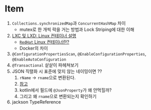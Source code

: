 # Item

1. `Collections.synchronizedMap`과 `ConcurrentHashMap` 차이
   - mutex로 한 개씩 락을 거는 방법과 Lock Striping에 대한 이해
2. [LXC 및 LXD: Linux 컨테이너 설명](https://www.sumologickorea.com/blog/lxc-lxd-linux-containers/)
   - [`RedHat` Linux 컨테이너란?](https://www.redhat.com/ko/topics/containers/whats-a-linux-container)
   - Docker의 차이
3. `@ConfigurationPropertiesScan`, `@EnableConfigurationProperties`, `@EnableAutoConfiguration`
4. `@Transactional` 샅샅이 파헤쳐보기
5. JSON 직렬화 시 표준에 맞지 않는 네이밍이면 ??
   1. `rName` -> `rname`으로 변환된다.
   2. [참고](https://unhosted.tistory.com/82)
   3. kotlin에서 필드에 `@JsonProperty`가 왜 안먹힐까?
   4. 그리고 왜 `rname`으로 변환되는지 확인하기
6. jackson TypeReference